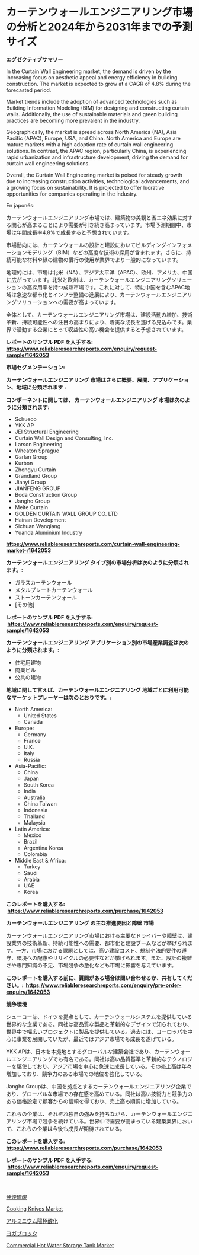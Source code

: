 <p><h1>カーテンウォールエンジニアリング市場の分析と2024年から2031年までの予測サイズ</h1></p><p><strong>エグゼクティブサマリー</strong></p>
<p><p>In the Curtain Wall Engineering market, the demand is driven by the increasing focus on aesthetic appeal and energy efficiency in building construction. The market is expected to grow at a CAGR of 4.8% during the forecasted period. </p><p>Market trends include the adoption of advanced technologies such as Building Information Modeling (BIM) for designing and constructing curtain walls. Additionally, the use of sustainable materials and green building practices are becoming more prevalent in the industry. </p><p>Geographically, the market is spread across North America (NA), Asia Pacific (APAC), Europe, USA, and China. North America and Europe are mature markets with a high adoption rate of curtain wall engineering solutions. In contrast, the APAC region, particularly China, is experiencing rapid urbanization and infrastructure development, driving the demand for curtain wall engineering solutions.</p><p>Overall, the Curtain Wall Engineering market is poised for steady growth due to increasing construction activities, technological advancements, and a growing focus on sustainability. It is projected to offer lucrative opportunities for companies operating in the industry. </p><p>En japonés:</p><p>カーテンウォールエンジニアリング市場では、建築物の美観と省エネ効果に対する関心が高まることにより需要が引き続き高まっています。市場予測期間中、市場は年間成長率4.8%で成長すると予想されています。</p><p>市場動向には、カーテンウォールの設計と建設においてビルディングインフォメーションモデリング（BIM）などの高度な技術の採用が含まれます。さらに、持続可能な材料や緑の建物の慣行の使用が業界でより一般的になっています。</p><p>地理的には、市場は北米（NA）、アジア太平洋（APAC）、欧州、アメリカ、中国に広がっています。北米と欧州は、カーテンウォールエンジニアリングソリューションの高採用率を持つ成熟市場です。これに対して、特に中国を含むAPAC地域は急速な都市化とインフラ整備の進展により、カーテンウォールエンジニアリングソリューションへの需要が高まっています。</p><p>全体として、カーテンウォールエンジニアリング市場は、建設活動の増加、技術革新、持続可能性への注目の高まりにより、着実な成長を遂げる見込みです。業界で活動する企業にとって収益性の高い機会を提供すると予想されています。</p></p>
<p><strong>レポートのサンプル PDF を入手する: <a href="https://www.reliableresearchreports.com/enquiry/request-sample/1642053">https://www.reliableresearchreports.com/enquiry/request-sample/1642053</a></strong></p>
<p><strong>市場セグメンテーション:</strong></p>
<p><strong> カーテンウォールエンジニアリング 市場はさらに概要、展開、アプリケーション、地域に分類されます :</strong></p>
<p><strong>コンポーネントに関しては、 カーテンウォールエンジニアリング 市場は次のように分類されます: &nbsp;</strong></p>
<p><ul><li>Schueco</li><li>YKK AP</li><li>JEI Structural Engineering</li><li>Curtain Wall Design and Consulting, Inc.</li><li>Larson Engineering</li><li>Wheaton Sprague</li><li>Garlan Group</li><li>Kurbon</li><li>Zhongyu Curtain</li><li>Grandland Group</li><li>Jianyi Group</li><li>JIANFENG GROUP</li><li>Boda Construction Group</li><li>Jangho Group</li><li>Meite Curtain</li><li>GOLDEN CURTAIN WALL GROUP CO. LTD</li><li>Hainan Development</li><li>Sichuan Wanqiang</li><li>Yuanda Aluminium Industry</li></ul></p>
<p><strong><a href="https://www.reliableresearchreports.com/curtain-wall-engineering-market-r1642053">https://www.reliableresearchreports.com/curtain-wall-engineering-market-r1642053</a></strong></p>
<p><strong> カーテンウォールエンジニアリング タイプ別の市場分析は次のように分類されます。:</strong></p>
<p><ul><li>ガラスカーテンウォール</li><li>メタルプレートカーテンウォール</li><li>ストーンカーテンウォール</li><li>[その他]</li></ul></p>
<p><strong>レポートのサンプル PDF を入手する: &nbsp;<a href="https://www.reliableresearchreports.com/enquiry/request-sample/1642053">https://www.reliableresearchreports.com/enquiry/request-sample/1642053</a></strong></p>
<p><strong> カーテンウォールエンジニアリング アプリケーション別の市場産業調査は次のように分類されます。:</strong></p>
<p><ul><li>住宅用建物</li><li>商業ビル</li><li>公共の建物</li></ul></p>
<p><strong>地域に関して言えば、カーテンウォールエンジニアリング 地域ごとに利用可能なマーケットプレーヤーは次のとおりです。:</strong></p>
<p><ul>
    <li>
        North America:
        <ul>
            <li>United States</li>
            <li>Canada</li>
        </ul>
    </li>
    <li>
        Europe:
        <ul>
            <li>Germany</li>
            <li>France</li>
            <li>U.K.</li>
            <li>Italy</li>
            <li>Russia</li>
        </ul>
    </li>
    <li>
        Asia-Pacific:
        <ul>
            <li>China</li>
            <li>Japan</li>
            <li>South Korea</li>
            <li>India</li>
            <li>Australia</li>
            <li>China Taiwan</li>
            <li>Indonesia</li>
            <li>Thailand</li>
            <li>Malaysia</li>
        </ul>
    </li>
    <li>
        Latin America:
        <ul>
            <li>Mexico</li>
            <li>Brazil</li>
            <li>Argentina Korea</li>
            <li>Colombia</li>
        </ul>
    </li>
    <li>
        Middle East & Africa:
        <ul>
            <li>Turkey</li>
            <li>Saudi</li>
            <li>Arabia</li>
            <li>UAE</li>
            <li>Korea</li>
        </ul>
    </li>
    </ul></p>
<p><strong>このレポートを購入する: &nbsp;<a href="https://www.reliableresearchreports.com/purchase/1642053">https://www.reliableresearchreports.com/purchase/1642053</a></strong></p>
<p><strong>カーテンウォールエンジニアリング の主な推進要因と障壁 市場</strong></p>
<p><p>カーテンウォールエンジニアリング市場における主要なドライバーや障壁は、建設業界の技術革新、持続可能性への需要、都市化と建設ブームなどが挙げられます。一方、市場における課題としては、高い建設コスト、規制や法的要件の遵守、環境への配慮やリサイクルの必要性などが挙げられます。また、設計の複雑さや専門知識の不足、市場競争の激化なども市場に影響を与えています。</p></p>
<p><strong>このレポートを購入する前に、質問がある場合は問い合わせるか、共有してください。:&nbsp; <a href="https://www.reliableresearchreports.com/enquiry/pre-order-enquiry/1642053">https://www.reliableresearchreports.com/enquiry/pre-order-enquiry/1642053</a></strong></p>
<p><strong>競争環境</strong></p>
<p><p>シューコーは、ドイツを拠点として、カーテンウォールシステムを提供している世界的な企業である。同社は高品質な製品と革新的なデザインで知られており、世界中で幅広いプロジェクトに製品を提供している。過去には、ヨーロッパを中心に事業を展開していたが、最近ではアジア市場でも成長を遂げている。</p><p>YKK APは、日本を本拠地とするグローバルな建築会社であり、カーテンウォールエンジニアリングでも有名である。同社は高い品質基準と革新的なテクノロジーを駆使しており、アジア市場を中心に急速に成長している。その売上高は年々増加しており、競争力のある市場での地位を強化している。</p><p>Jangho Groupは、中国を拠点とするカーテンウォールエンジニアリング企業であり、グローバルな市場での存在感を高めている。同社は高い技術力と競争力のある価格設定で顧客からの信頼を得ており、売上高も順調に増加している。</p><p>これらの企業は、それぞれ独自の強みを持ちながら、カーテンウォールエンジニアリング市場で競争を続けている。世界中で需要が高まっている建築業界において、これらの企業は今後も成長が期待されている。</p></p>
<p><strong>このレポートを購入する: &nbsp; <a href="https://www.reliableresearchreports.com/purchase/1642053">https://www.reliableresearchreports.com/purchase/1642053</a></strong></p>
<p><strong>レポートのサンプル PDF を入手する: &nbsp;<a href="https://www.reliableresearchreports.com/enquiry/request-sample/1642053">https://www.reliableresearchreports.com/enquiry/request-sample/1642053</a></strong><strong></strong></p>
<p>&nbsp;</p>
<p><p><a href="https://medium.com/@rodhoppe07/%E7%99%BA%E7%81%AB%E6%80%A7%E7%A1%AB%E9%85%B8%E5%B8%82%E5%A0%B4-%E7%A8%AE%E9%A1%9E-%E7%94%A8%E9%80%94-%E5%9C%B0%E7%90%86%E3%81%AB%E3%82%88%E3%82%8B%E5%8C%85%E6%8B%AC%E7%9A%84%E3%81%AA%E8%A9%95%E4%BE%A1-ea64d8bd7ea3">発煙硫酸</a></p><p><a href="https://issuu.com/reportprime-2/docs/cooking-knives-market-size-2030.pptx">Cooking Knives Market</a></p><p><a href="https://github.com/MosesSpinka1914/Market-Research-Report-List-1/blob/main/610344869781.md">アルミニウム陽極酸化</a></p><p><a href="https://medium.com/@abdielkilback/%E3%83%A8%E3%82%AC%E3%83%96%E3%83%AD%E3%83%83%E3%82%AF%E5%B8%82%E5%A0%B4%E3%81%AE%E3%83%A1%E3%83%88%E3%83%AA%E3%82%AF%E3%82%B9%E3%81%AE%E8%A7%A3%E8%AA%AD-%E5%B8%82%E5%A0%B4%E3%82%B7%E3%82%A7%E3%82%A2-%E3%83%88%E3%83%AC%E3%83%B3%E3%83%89-%E6%88%90%E9%95%B7%E3%83%91%E3%82%BF%E3%83%BC%E3%83%B3-4a906c30c063">ヨガブロック</a></p><p><a href="https://issuu.com/reportprime-2/docs/commercial-hot-water-storage-tank-market-size-2030">Commercial Hot Water Storage Tank Market</a></p></p>